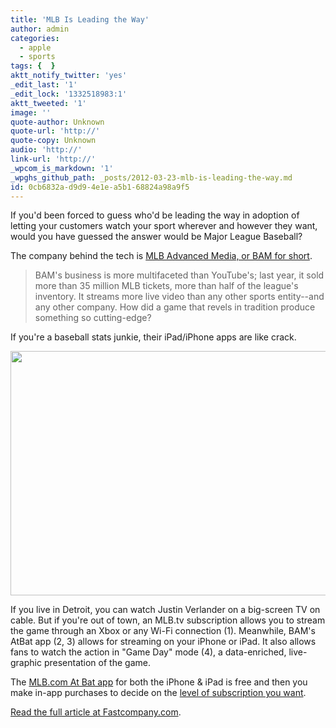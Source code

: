 ```yaml
---
title: 'MLB Is Leading the Way'
author: admin
categories:
  - apple
  - sports
tags: {  }
aktt_notify_twitter: 'yes'
_edit_last: '1'
_edit_lock: '1332518983:1'
aktt_tweeted: '1'
image: ''
quote-author: Unknown
quote-url: 'http://'
quote-copy: Unknown
audio: 'http://'
link-url: 'http://'
_wpcom_is_markdown: '1'
_wpghs_github_path: _posts/2012-03-23-mlb-is-leading-the-way.md
id: 0cb6832a-d9d9-4e1e-a5b1-68824a98a9f5
---
```

<p>If you'd been forced to guess who'd be leading the way in adoption of letting your customers watch your sport wherever and however they want, would you have guessed the answer would be Major League Baseball?</p>
<p>The company behind the tech is <a href="http://www.fastcompany.com/magazine/164/major-league-baseball-advanced-media-bam">MLB Advanced Media, or BAM for short</a>.</p>
<blockquote><p>
  BAM's business is more multifaceted than YouTube's; last year, it sold more than 35 million MLB tickets, more than half of the league's inventory. It streams more live video than any other sports entity--and any other company. How did a game that revels in tradition produce something so cutting-edge?
</p></blockquote>
<p>If you're a baseball stats junkie, their iPad/iPhone apps are like crack.</p>
<p><img src="https://chrisenns.com/wp-content/uploads/2012/03/mlb-tv.jpg" alt="" title="mlb-tv" width="610" height="391" class="aligncenter size-full wp-image-20228" /></p>
<p>If you live in Detroit, you can watch Justin Verlander on a big-screen TV on cable. But if you're out of town, an MLB.tv subscription allows you to stream the game through an Xbox or any Wi-Fi connection (1). Meanwhile, BAM's AtBat app (2, 3) allows for streaming on your iPhone or iPad. It also allows fans to watch the action in "Game Day" mode (4), a data-enriched, live-graphic presentation of the game.</p>
<p>The <a href="http://click.linksynergy.com/fs-bin/stat?id=6PFrOqNV4B8&offerid=146261&type=3&subid=0&tmpid=1826&RD_PARM1=http%253A%252F%252Fitunes.apple.com%252Fca%252Fapp%252Fmlb.com-at-bat%252Fid493619333%253Fmt%253D8%2526uo%253D4%2526partnerId%253D30" target="itunes_store">MLB.com At Bat app</a> for both the iPhone &amp; iPad is free and then you make in-app purchases to decide on the <a href="http://mlb.mlb.com/mlb/subscriptions/index.jsp">level of subscription you want</a>.</p>
<p><a href="http://www.fastcompany.com/magazine/164/major-league-baseball-advanced-media-bam">Read the full article at Fastcompany.com</a>.</p>
